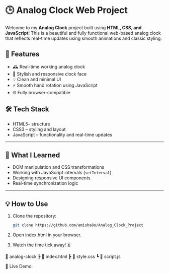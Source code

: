 # 🕒 Analog Clock Web Project

Welcome to my **Analog Clock** project built using **HTML, CSS, and JavaScript**! This is a beautiful and fully functional web-based analog clock that reflects real-time updates using smooth animations and classic styling.

## 🚀 Features

- 🕰️ Real-time working analog clock
- 🎨 Stylish and responsive clock face
- 💡 Clean and minimal UI
- ⚡ Smooth hand rotation using JavaScript
- 🌐 Fully browser-compatible

## 🛠️ Tech Stack

- HTML5– structure
- CSS3 – styling and layout
- JavaScript – functionality and real-time updates

---

## 🧠 What I Learned

- DOM manipulation and CSS transformations
- Working with JavaScript intervals (`setInterval`)
- Designing responsive UI components
- Real-time synchronization logic

---

## 💡 How to Use

1. Clone the repository:
   ```bash
   git clone https://github.com/amisha8o/Analog_Clock_Project

2. Open index.html in your browser.

3. Watch the time tick away! ⏳

📁 analog-clock
 ┣ 📄 index.html
 ┣ 📄 style.css
 ┗ 📄 script.js

 🧭 Live Demo:



